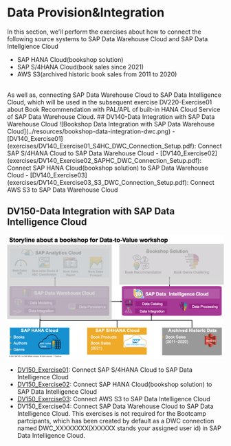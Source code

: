 # Data Provision&Integration 
In this section, we'll perform the exercises about how to connect the following source systems to SAP Data Warehouse Cloud and SAP Data Intellgience Cloud
- SAP HANA Cloud(bookshop solution)
- SAP S/4HANA Cloud(book sales since 2021)
- AWS S3(archived historic book sales from 2011 to 2020)
<br/>
As well as, connecting SAP Data Warehouse Cloud to SAP Data Intelligence Cloud, which will be used in the subsequent exercise DV220-Exercise01 about Book Recommendation with PAL/APL of built-in HANA Cloud Service of SAP Data Warehouse Cloud.
## DV140-Data Integration with SAP Data Warehouse Cloud
![Bookshop Data Integration with SAP Data Warehouse Cloud](../resources/bookshop-data-integration-dwc.png)
- [DV140_Exercise01](exercises/DV140_Exercise01_S4HC_DWC_Connection_Setup.pdf): Connect SAP S/4HANA Cloud to SAP Data Warehouse Cloud
- [DV140_Exercise02](exercises/DV140_Exercise02_SAPHC_DWC_Connection_Setup.pdf): Connect SAP HANA Cloud(bookshop solution) to SAP Data Warehouse Cloud
- [DV140_Exercise03](exercises/DV140_Exercise03_S3_DWC_Connection_Setup.pdf): Connect AWS S3 to SAP Data Warehouse Cloud

## DV150-Data Integration with SAP Data Intelligence Cloud
![Bookshop Data Integration with SAP Data Intelligence Cloud](../resources/bookshop-data-integration-di.png)
- [DV150_Exercise01](exercises/DV150_Exercise01_S4HC_DI_Connection_Setup.pdf): Connect SAP S/4HANA Cloud to SAP Data Intelligence Cloud
- [DV150_Exercise02](exercises/DV150_Exercise02_SAPHC_DI_Connection_Setup.pdf): Connect SAP HANA Cloud(bookshop solution) to SAP Data Intelligence Cloud
- [DV150_Exercise03](exercises/DV150_Exercise03_S3_DI_Connection_Setup.pdf): Connect AWS S3 to SAP Data Intelligence Cloud
- DV150_Exercise04: Connect SAP Data Warehouse Cloud to SAP Data Intelligence Cloud. This exercises is not required for the Bootcamp partcipants, which has been created by default as a DWC connection named DWC_XXXXXXXX(XXXXXX stands your assigned user id) in SAP Data Intelligence Cloud.